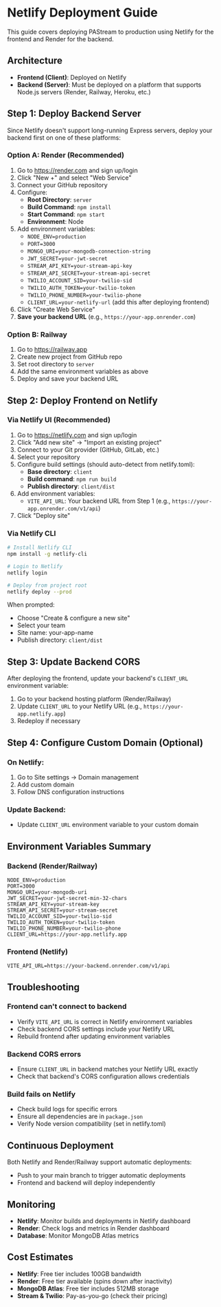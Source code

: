 # Netlify Deployment Guide

This guide covers deploying PAStream to production using Netlify for the frontend and Render for the backend.

## Architecture

- **Frontend (Client)**: Deployed on Netlify
- **Backend (Server)**: Must be deployed on a platform that supports Node.js servers (Render, Railway, Heroku, etc.)

## Step 1: Deploy Backend Server

Since Netlify doesn't support long-running Express servers, deploy your backend first on one of these platforms:

### Option A: Render (Recommended)
1. Go to https://render.com and sign up/login
2. Click "New +" and select "Web Service"
3. Connect your GitHub repository
4. Configure:
   - **Root Directory**: `server`
   - **Build Command**: `npm install`
   - **Start Command**: `npm start`
   - **Environment**: Node
5. Add environment variables:
   - `NODE_ENV=production`
   - `PORT=3000`
   - `MONGO_URI=your-mongodb-connection-string`
   - `JWT_SECRET=your-jwt-secret`
   - `STREAM_API_KEY=your-stream-api-key`
   - `STREAM_API_SECRET=your-stream-api-secret`
   - `TWILIO_ACCOUNT_SID=your-twilio-sid`
   - `TWILIO_AUTH_TOKEN=your-twilio-token`
   - `TWILIO_PHONE_NUMBER=your-twilio-phone`
   - `CLIENT_URL=your-netlify-url` (add this after deploying frontend)
6. Click "Create Web Service"
7. **Save your backend URL** (e.g., `https://your-app.onrender.com`)

### Option B: Railway
1. Go to https://railway.app
2. Create new project from GitHub repo
3. Set root directory to `server`
4. Add the same environment variables as above
5. Deploy and save your backend URL

## Step 2: Deploy Frontend on Netlify

### Via Netlify UI (Recommended)

1. Go to https://netlify.com and sign up/login
2. Click "Add new site" → "Import an existing project"
3. Connect to your Git provider (GitHub, GitLab, etc.)
4. Select your repository
5. Configure build settings (should auto-detect from netlify.toml):
   - **Base directory**: `client`
   - **Build command**: `npm run build`
   - **Publish directory**: `client/dist`
6. Add environment variables:
   - `VITE_API_URL`: Your backend URL from Step 1 (e.g., `https://your-app.onrender.com/v1/api`)
7. Click "Deploy site"

### Via Netlify CLI

```bash
# Install Netlify CLI
npm install -g netlify-cli

# Login to Netlify
netlify login

# Deploy from project root
netlify deploy --prod
```

When prompted:
- Choose "Create & configure a new site"
- Select your team
- Site name: your-app-name
- Publish directory: `client/dist`

## Step 3: Update Backend CORS

After deploying the frontend, update your backend's `CLIENT_URL` environment variable:

1. Go to your backend hosting platform (Render/Railway)
2. Update `CLIENT_URL` to your Netlify URL (e.g., `https://your-app.netlify.app`)
3. Redeploy if necessary

## Step 4: Configure Custom Domain (Optional)

### On Netlify:
1. Go to Site settings → Domain management
2. Add custom domain
3. Follow DNS configuration instructions

### Update Backend:
- Update `CLIENT_URL` environment variable to your custom domain

## Environment Variables Summary

### Backend (Render/Railway)
```
NODE_ENV=production
PORT=3000
MONGO_URI=your-mongodb-uri
JWT_SECRET=your-jwt-secret-min-32-chars
STREAM_API_KEY=your-stream-key
STREAM_API_SECRET=your-stream-secret
TWILIO_ACCOUNT_SID=your-twilio-sid
TWILIO_AUTH_TOKEN=your-twilio-token
TWILIO_PHONE_NUMBER=your-twilio-phone
CLIENT_URL=https://your-app.netlify.app
```

### Frontend (Netlify)
```
VITE_API_URL=https://your-backend.onrender.com/v1/api
```

## Troubleshooting

### Frontend can't connect to backend
- Verify `VITE_API_URL` is correct in Netlify environment variables
- Check backend CORS settings include your Netlify URL
- Rebuild frontend after updating environment variables

### Backend CORS errors
- Ensure `CLIENT_URL` in backend matches your Netlify URL exactly
- Check that backend's CORS configuration allows credentials

### Build fails on Netlify
- Check build logs for specific errors
- Ensure all dependencies are in `package.json`
- Verify Node version compatibility (set in netlify.toml)

## Continuous Deployment

Both Netlify and Render/Railway support automatic deployments:
- Push to your main branch to trigger automatic deployments
- Frontend and backend will deploy independently

## Monitoring

- **Netlify**: Monitor builds and deployments in Netlify dashboard
- **Render**: Check logs and metrics in Render dashboard
- **Database**: Monitor MongoDB Atlas metrics

## Cost Estimates

- **Netlify**: Free tier includes 100GB bandwidth
- **Render**: Free tier available (spins down after inactivity)
- **MongoDB Atlas**: Free tier includes 512MB storage
- **Stream & Twilio**: Pay-as-you-go (check their pricing)
